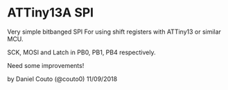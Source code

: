 # ATTiny13A SPI

Very simple bitbanged SPI
For using shift registers with ATTiny13 or similar MCU.

SCK, MOSI and Latch in PB0, PB1, PB4 respectively.

Need some improvements!

by Daniel Couto (@couto0)
11/09/2018
